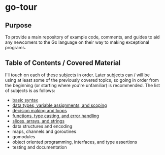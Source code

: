 # go-tour

## Purpose

To provide a main repository of example code, comments, and guides to aid any 
newcomers to the Go language on their way to making exceptional programs. 

## Table of Contents / Covered Material

I'll touch on each of these subjects in order. Later subjects can / will be using 
at least some of the previously covered topics, so going in order from the beginning
(or starting where you're unfamiliar) is recommended. The list of subjects is as
follows:

* [basic syntax](syntax/)
* [data types, variable assignments, and scoping](types-assignments-scoping/)
* [decision making and loops](decisions-loops/)
* [functions, type casting, and error handling](functions-casting-errors/)
* [slices, arrays, and strings](slices-arrays-strings/)
* data structures and encoding
* maps, channels and goroutines
* gomodules
* object oriented programming, interfaces, and type assertions
* testing and documentation
